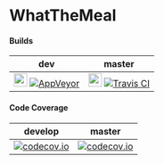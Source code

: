# WhatTheMeal

<H4>Builds</H4>

|dev|master|
|:--:|:--:|
|<img src="https://pbs.twimg.com/profile_images/2269442372/5s66pnbt5v8tw6most5e_400x400.png" width="24" height="24"> [![AppVeyor](https://ci.appveyor.com/api/projects/status/h34knorndaslfob4?svg=true)](https://ci.appveyor.com/project/wassim-azirar/whatthemeal)|<img src="http://img.stackshare.io/service/460/7d9825fd0e38f5e05831d226afc41d9c.jpeg" width="24" height="24"> [![Travis CI](https://travis-ci.org/WhatTheMealTeam/WhatTheMeal.svg?branch=master)](https://travis-ci.org/WhatTheMealTeam/WhatTheMeal)|

<H4>Code Coverage</H4>

|develop|master|
|:--:|:--:|
|[![codecov.io](https://codecov.io/github/WhatTheMealTeam/WhatTheMeal/coverage.svg?branch=master)](https://codecov.io/github/WhatTheMealTeam/WhatTheMeal?branch=dev)|[![codecov.io](https://codecov.io/github/WhatTheMealTeam/WhatTheMeal/coverage.svg?branch=master)](https://codecov.io/github/WhatTheMealTeam/WhatTheMeal?branch=master)|
